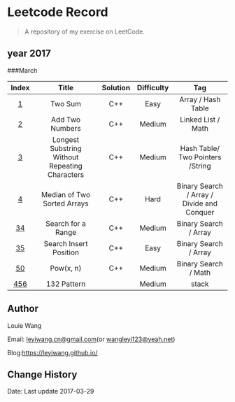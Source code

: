 # Leetcode Record

> A repository of my exercise on LeetCode.
## year 2017

###March

|                  Index                   |                  Title                   | Solution | Difficulty |                   Tag                    |
| :--------------------------------------: | :--------------------------------------: | :------: | :--------: | :--------------------------------------: |
| [1](https://leetcode.com/problems/two-sum/#/description) |                 Two Sum                  |   C++    |    Easy    |            Array / Hash Table            |
| [2](https://leetcode.com/problems/add-two-numbers/#/description) |             Add Two Numbers              |   C++    |   Medium   |            Linked List / Math            |
| [3](https://leetcode.com/problems/longest-substring-without-repeating-characters/#/description) | Longest Substring Without Repeating Characters |   C++    |   Medium   |     Hash Table/ Two Pointers /String     |
| [4](https://leetcode.com/problems/median-of-two-sorted-arrays/#/description) |       Median of Two Sorted Arrays        |   C++    |    Hard    | Binary Search / Array / Divide and Conquer |
| [34](https://leetcode.com/problems/search-for-a-range/#/description) |            Search for a Range            |   C++    |   Medium   |          Binary Search / Array           |
| [35](https://leetcode.com/problems/search-insert-position/#/description) |          Search Insert Position          |   C++    |    Easy    |          Binary Search / Array           |
| [50](https://leetcode.com/problems/powx-n/#/description) |                Pow(x, n)                 |   C++    |   Medium   |           Binary Search / Math           |
| [456](https://leetcode.com/problems/132-pattern/#/description) |               132 Pattern                |          |   Medium   |                  stack                   |

## Author

Louie Wang

Email: leyiwang.cn@gmail.com(or wangleyi123@yeah.net)

Blog:https://leyiwang.github.io/

## Change History

Date: Last update 2017-03-29